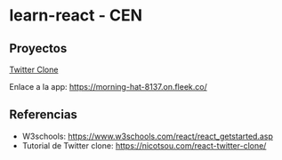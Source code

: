 # learn-react - CEN

## Proyectos

[Twitter Clone](./twitter-clone-0)

Enlace a la app: https://morning-hat-8137.on.fleek.co/

## Referencias

- W3schools: https://www.w3schools.com/react/react_getstarted.asp
- Tutorial de Twitter clone: https://nicotsou.com/react-twitter-clone/